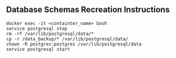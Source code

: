 ## Database Schemas Recreation Instructions


```
docker exec -it <containter_name> bash
service postgresql stop
rm -rf /var/lib/postgresql/data/*
cp -r /data_backup/* /var/lib/postgresql/data/
chown -R postgres:postgres /var/lib/postgresql/data
service postgresql start
```